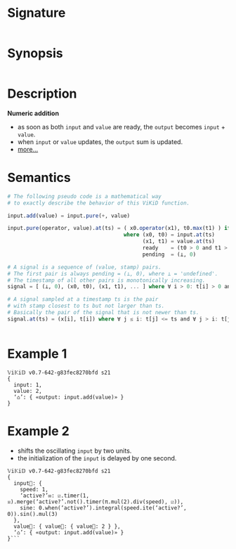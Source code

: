 # Signature
```vikid-signature
```

# Synopsis
```vikid-synopsis
```

# Description
__Numeric addition__
- as soon as both `input` and `value` are ready, the `output` becomes `input` + `value`.
- when `input` or `value` updates, the `output` sum is updated.
- [more...](https://en.wikipedia.org/wiki/Addition)

# Semantics
```julia
# The following pseudo code is a mathematical way 
# to exactly describe the behavior of this ViKiD function.

input.add(value) = input.pure(+, value)

input.pure(operator, value).at(ts) = ( x0.operator(x1), t0.max(t1) ) if ready else pending
                                     where (x0, t0) = input.at(ts)
                                           (x1, t1) = value.at(ts)
                                           ready    = (t0 > 0 and t1 > 0)
                                           pending  = (⊥, 0)

# A signal is a sequence of (value, stamp) pairs.
# The first pair is always pending = (⊥, 0), where ⊥ = 'undefined'.
# The timestamp of all other pairs is monotonically increasing.
signal = [ (⊥, 0), (x0, t0), (x1, t1), ... ] where ∀ i > 0: t[i] > 0 and t[i] > t[i-1]

# A signal sampled at a timestamp ts is the pair 
# with stamp closest to ts but not larger than ts.
# Basically the pair of the signal that is not newer than ts.
signal.at(ts) = (x[i], t[i]) where ∀ j ≤ i: t[j] <= ts and ∀ j > i: t[j] > ts
               
```


# Example 1
```vikid-script
𝕍i𝕂i𝔻 v0.7-642-g83fec8270bfd s21
{
  input: 1,
  value: 2,
  ‘⌂’: { «output: input.add(value)» }
}
```

# Example 2
- shifts the oscillating `input` by two units.
- the initialization of the `input` is delayed by one second.

```vikid-script
𝕍i𝕂i𝔻 v0.7-642-g83fec8270bfd s21
{
  input📡: { 
    speed: 1,
    ‘active?’✉: ☑.timer(1, ☒).merge(‘active?’.not().timer(π.mul(2).div(speed), ☑)),
    sine: 0.when(‘active?’).integral(speed.ite(‘active?’, 0)).sin().mul(3)
  },
  value📡: { value📡: { value📡: 2 } },
  ‘⌂’: { «output: input.add(value)» }
}```

